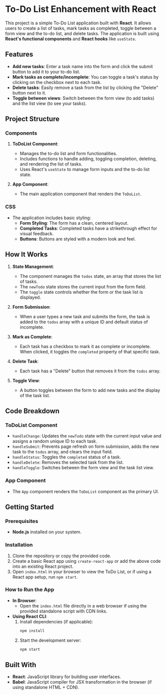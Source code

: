 # To-Do List Enhancement with React

This project is a simple To-Do List application built with **React**. It allows users to create a list of tasks, mark tasks as completed, toggle between a form view and the to-do list, and delete tasks. The application is built using **React's functional components** and **React hooks** like `useState`.

## Features

- **Add new tasks**: Enter a task name into the form and click the submit button to add it to your to-do list.
- **Mark tasks as complete/incomplete**: You can toggle a task's status by clicking on the checkbox next to each task.
- **Delete tasks**: Easily remove a task from the list by clicking the "Delete" button next to it.
- **Toggle between views**: Switch between the form view (to add tasks) and the list view (to see your tasks).

## Project Structure

### Components

1. **ToDoList Component**:

   - Manages the to-do list and form functionalities.
   - Includes functions to handle adding, toggling completion, deleting, and rendering the list of tasks.
   - Uses React's `useState` to manage form inputs and the to-do list state.

2. **App Component**:
   - The main application component that renders the `ToDoList`.

### CSS

- The application includes basic styling:
  - **Form Styling**: The form has a clean, centered layout.
  - **Completed Tasks**: Completed tasks have a strikethrough effect for visual feedback.
  - **Buttons**: Buttons are styled with a modern look and feel.

## How It Works

1. **State Management**:

   - The component manages the `todos` state, an array that stores the list of tasks.
   - The `newTodo` state stores the current input from the form field.
   - The `toggle` state controls whether the form or the task list is displayed.

2. **Form Submission**:

   - When a user types a new task and submits the form, the task is added to the `todos` array with a unique ID and default status of incomplete.

3. **Mark as Complete**:

   - Each task has a checkbox to mark it as complete or incomplete. When clicked, it toggles the `completed` property of that specific task.

4. **Delete Task**:

   - Each task has a "Delete" button that removes it from the `todos` array.

5. **Toggle View**:
   - A button toggles between the form to add new tasks and the display of the task list.

## Code Breakdown

### ToDoList Component

- `handleChange`: Updates the `newTodo` state with the current input value and assigns a random unique ID to each task.
- `handleSubmit`: Prevents page refresh on form submission, adds the new task to the `todos` array, and clears the input field.
- `handleStatus`: Toggles the `completed` status of a task.
- `handleDelete`: Removes the selected task from the list.
- `handleToggle`: Switches between the form view and the task list view.

### App Component

- The `App` component renders the `ToDoList` component as the primary UI.

## Getting Started

### Prerequisites

- **Node.js** installed on your system.

### Installation

1. Clone the repository or copy the provided code.
2. Create a basic React app using `create-react-app` or add the above code into an existing React project.
3. Open `index.html` in your browser to view the ToDo List, or if using a React app setup, run `npm start`.

### How to Run the App

- **In Browser**:
  - Open the `index.html` file directly in a web browser if using the provided standalone script with CDN links.
- **Using React CLI**:
  1. Install dependencies (if applicable):
     ```bash
     npm install
     ```
  2. Start the development server:
     ```bash
     npm start
     ```

## Built With

- **React**: JavaScript library for building user interfaces.
- **Babel**: JavaScript compiler for JSX transformation in the browser (if using standalone HTML + CDN).
